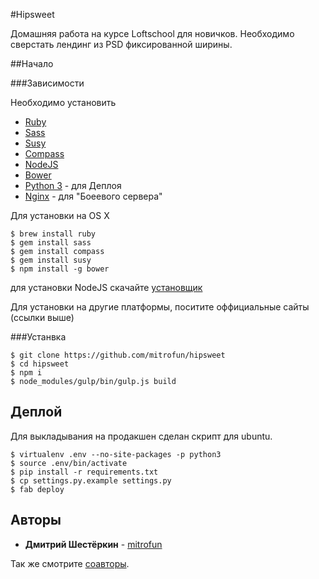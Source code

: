 #Hipsweet

Домашняя работа на курсе Loftschool для новичков. 
Необходимо сверстать лендинг из PSD фиксированной ширины.

##Начало

###Зависимости

Необходимо установить

* [Ruby](https://www.ruby-lang.org/)
* [Sass](http://sass-lang.com/)
* [Susy](http://susydocs.oddbird.net/en/latest/)
* [Compass](http://compass-style.org/)
* [NodeJS](https://nodejs.org/)
* [Bower](https://bower.io/)
* [Python 3](https://www.python.org/) - для Деплоя
* [Nginx](https://nginx.org) - для "Боеевого сервера"

Для установки на OS X

```
$ brew install ruby
$ gem install sass
$ gem install compass
$ gem install susy
$ npm install -g bower
```

для установки NodeJS скачайте [установщик](https://nodejs.org/en/download/)

Для установки на другие платформы, поситите оффициальные сайты (ссылки выше)

###Устанвка

```
$ git clone https://github.com/mitrofun/hipsweet
$ cd hipsweet
$ npm i
$ node_modules/gulp/bin/gulp.js build
```

## Деплой

Для выкладывания на продакшен сделан скрипт для ubuntu.

```
$ virtualenv .env --no-site-packages -p python3
$ source .env/bin/activate
$ pip install -r requirements.txt
$ cp settings.py.example settings.py
$ fab deploy
```

## Авторы

* **Дмитрий Шестёркин** - [mitrofun](https://github.com/mitrofun)

Так же смотрите [соавторы](https://github.com/mitrofun/drugofilter/contributors).
